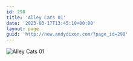 ```yaml
---
id: 298
title: 'Alley Cats 01'
date: '2023-03-17T13:45:10+00:00'
layout: page
guid: 'http://new.andydixon.com/?page_id=298'
---
```


![Alley Cats 01](https://i0.wp.com/assets.g8x2.ldn.idrivee2-23.com/posters/Alley%20Cats%2001%200.jpg?w=1200&ssl=1 "Alley Cats 01")